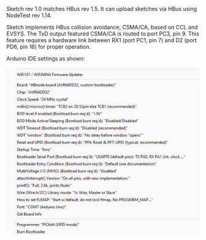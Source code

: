 Sketch rev 1.0  matches HBus rev 1.5. It can upload sketches via HBus using NodeTest rev 1.14. 

Sketch implements HBus collision avoidance, CSMA/CA, based on CCL and EVSYS. The TxD output featured CSMA/CA is routed to port PC3, pin 9. This feature requires a hardware link between RX1 (port PC1, pin 7) and D2 (port PD6, pin 16) for proper operation.

Arduino IDE settings as shown:

![settings](https://github.com/akouz/HBnode/blob/main/AVR64DD32/Sketches/HBnode_DD32/Arduino_settings.png)
